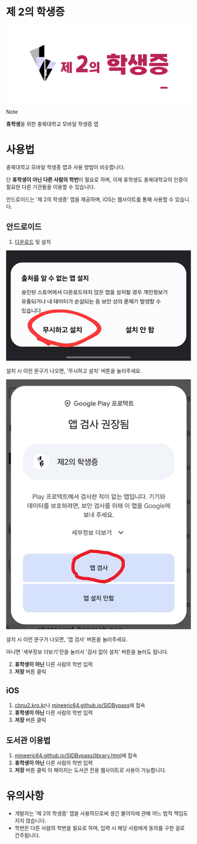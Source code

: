 # 제 2의 학생증
![logo](https://github.com/MineEric64/SIDBypass/blob/main/sidbypass3.png?raw=true)
 > [!NOTE]
 > **휴학생**을 위한 충북대학교 모바일 학생증 앱
>

# 사용법
충북대학교 모바일 학생증 앱과 사용 방법이 비슷합니다.

단 **휴학생이 아닌 다른 사람의 학번**이 필요로 하며, 이제 휴학생도 충북대학교의 인증이 필요한 다른 기관들을 이용할 수 있습니다.

안드로이드는 '제 2의 학생증' 앱을 제공하며, iOS는 웹사이트를 통해 사용할 수 있습니다.

## 안드로이드
1. [다운로드](https://github.com/MineEric64/SIDBypass/releases/latest/download/SIDBypass.apk) 및 설치

![setup1](https://github.com/MineEric64/SIDBypass/blob/main/setup1.jpg?raw=true)

설치 시 이런 문구가 나오면, '무시하고 설치' 버튼을 눌러주세요.

![setup2](https://github.com/MineEric64/SIDBypass/blob/main/setup2.jpg?raw=true)

설치 시 이런 문구가 나오면, '앱 검사' 버튼을 눌러주세요.

아니면 '세부정보 더보기'란을 눌러서 '검사 없이 설치' 버튼을 눌러도 됩니다.

2. **휴학생이 아닌** 다른 사람의 학번 입력
3. **저장** 버튼 클릭

## iOS
1. [cbnu2.kro.kr](http://cbnu2.kro.kr)나 [mineeric64.github.io/SIDBypass](https://mineeric64.github.io/SIDBypass)에 접속
2. **휴학생이 아닌** 다른 사람의 학번 입력
3. **저장** 버튼 클릭

## 도서관 이용법
1. [mineeric64.github.io/SIDBypass/library.html](https://mineeric64.github.io/SIDBypass/library.html)에 접속
2. **휴학생이 아닌** 다른 사람의 학번 입력
3. **저장** 버튼 클릭
이 페이지는 도서관 전용 웹사이트로 사용이 가능합니다.

# 유의사항
- 개발자는 '제 2의 학생증' 앱을 사용하므로써 생긴 불이익에 관해 어느 법적 책임도 지지 않습니다.
- 학번은 다른 사람의 학번을 필요로 하며, 입력 시 해당 사람에게 동의를 구한 걸로 간주됩니다.
